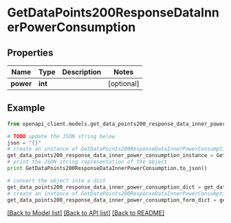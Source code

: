 # GetDataPoints200ResponseDataInnerPowerConsumption


## Properties
Name | Type | Description | Notes
------------ | ------------- | ------------- | -------------
**power** | **int** |  | [optional] 

## Example

```python
from openapi_client.models.get_data_points200_response_data_inner_power_consumption import GetDataPoints200ResponseDataInnerPowerConsumption

# TODO update the JSON string below
json = "{}"
# create an instance of GetDataPoints200ResponseDataInnerPowerConsumption from a JSON string
get_data_points200_response_data_inner_power_consumption_instance = GetDataPoints200ResponseDataInnerPowerConsumption.from_json(json)
# print the JSON string representation of the object
print GetDataPoints200ResponseDataInnerPowerConsumption.to_json()

# convert the object into a dict
get_data_points200_response_data_inner_power_consumption_dict = get_data_points200_response_data_inner_power_consumption_instance.to_dict()
# create an instance of GetDataPoints200ResponseDataInnerPowerConsumption from a dict
get_data_points200_response_data_inner_power_consumption_form_dict = get_data_points200_response_data_inner_power_consumption.from_dict(get_data_points200_response_data_inner_power_consumption_dict)
```
[[Back to Model list]](../README.md#documentation-for-models) [[Back to API list]](../README.md#documentation-for-api-endpoints) [[Back to README]](../README.md)


